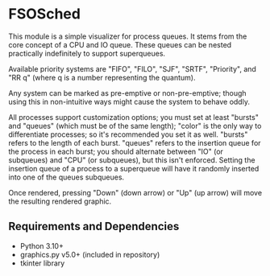 # FSOSched

This module is a simple visualizer for process queues. It stems from the core concept of a CPU and IO queue. 
These queues can be nested practically indefinitely to support superqueues.

Available priority systems are "FIFO", "FILO", "SJF", "SRTF", "Priority", and "RR q" (where q is a number representing the quantum).

Any system can be marked as pre-emptive or non-pre-emptive; though using this in non-intuitive ways might cause the system to behave oddly.

All processes support customization options; you must set at least "bursts" and "queues" (which must be of the same length); 
"color" is the only way to differentiate processes; so it's recommended you set it as well. 
"bursts" refers to the length of each burst.
"queues" refers to the insertion queue for the process in each burst; you should alternate between "IO" (or subqueues) and "CPU" (or subqueues), but this isn't enforced.
Setting the insertion queue of a process to a superqueue will have it randomly inserted into one of the queues subqueues.

Once rendered, pressing "Down" (down arrow) or "Up" (up arrow) will move the resulting rendered graphic.

## Requirements and Dependencies

* Python 3.10+
* graphics.py v5.0+ (included in repository)
* tkinter library
